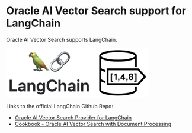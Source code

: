 # Oracle AI Vector Search support for LangChain

Oracle AI Vector Search supports LangChain.

<img src="images/LangChain_VectorSearch.png" width="384" alt="LangChain with Oracle AI Vector Search"/>

Links to the official LangChain Github Repo:
- [Oracle AI Vector Search Provider for LangChain](https://python.langchain.com/v0.1/docs/integrations/providers/oracleai/)
- [Cookbook - Oracle AI Vector Search with Document Processing](https://github.com/langchain-ai/langchain/blob/master/cookbook/oracleai_demo.ipynb)
